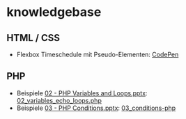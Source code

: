 # knowledgebase

## HTML / CSS
- Flexbox Timeschedule mit Pseudo-Elementen: [CodePen](https://codepen.io/lebalz/pen/KKwJVGr)

## PHP
- Beispiele [02 - PHP Variables and Loops.pptx](https://erzbe.sharepoint.com/:p:/s/FachgruppeInformatikBMS/EZC9qBo9aM9GqW5Xy1bHL90Bjc48gCt3lmtZgz7iYx7ckA?e=eHOnwA): [02_variables_echo_loops.php](https://gist.github.com/lebalz/1e017c50d87a6d3c5a58ee5f64e6b87f#file-02_variables_echo_loops-php)
- Beispiele [03 - PHP Conditions.pptx](https://erzbe.sharepoint.com/:p:/s/FachgruppeInformatikBMS/Ee4gGDuLdo1MjezcZfpaX7MBIJ66-9DBIseZ_D0ml3Mhww?e=VNHZ0P): [03_conditions-php](https://gist.github.com/lebalz/1e017c50d87a6d3c5a58ee5f64e6b87f#file-03_conditions-php)
